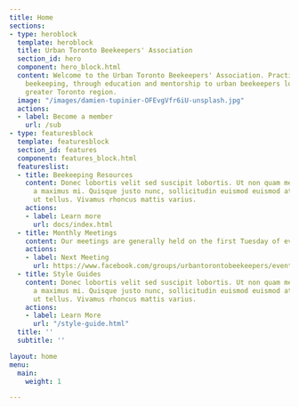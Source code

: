 ```yaml
---
title: Home
sections:
- type: heroblock
  template: heroblock
  title: Urban Toronto Beekeepers' Association
  section_id: hero
  component: hero_block.html
  content: Welcome to the Urban Toronto Beekeepers' Association. Practicing sustainable
    beekeeping, through education and mentorship to urban beekeepers located in the
    greater Toronto region.
  image: "/images/damien-tupinier-OFEvgVfr6iU-unsplash.jpg"
  actions:
  - label: Become a member
    url: /sub
- type: featuresblock
  template: featuresblock
  section_id: features
  component: features_block.html
  featureslist:
  - title: Beekeeping Resources
    content: Donec lobortis velit sed suscipit lobortis. Ut non quam metus. Nullam
      a maximus mi. Quisque justo nunc, sollicitudin euismod euismod at, tincidunt
      ut tellus. Vivamus rhoncus mattis varius.
    actions:
    - label: Learn more
      url: docs/index.html
  - title: Monthly Meetings
    content: Our meetings are generally held on the first Tuesday of every month at the University of Toronto - Department of Anthropology. Visit our Facebook Events Page for details on our next meeting.
    actions:
    - label: Next Meeting
      url: https://www.facebook.com/groups/urbantorontobeekeepers/events/
  - title: Style Guides
    content: Donec lobortis velit sed suscipit lobortis. Ut non quam metus. Nullam
      a maximus mi. Quisque justo nunc, sollicitudin euismod euismod at, tincidunt
      ut tellus. Vivamus rhoncus mattis varius.
    actions:
    - label: Learn More
      url: "/style-guide.html"
  title: ''
  subtitle: ''

layout: home
menu:
  main:
    weight: 1

---
```

